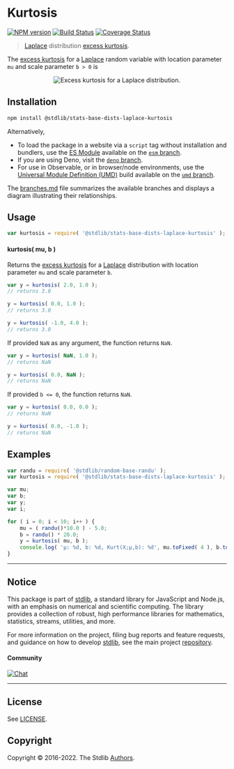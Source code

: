 <!--

@license Apache-2.0

Copyright (c) 2018 The Stdlib Authors.

Licensed under the Apache License, Version 2.0 (the "License");
you may not use this file except in compliance with the License.
You may obtain a copy of the License at

   http://www.apache.org/licenses/LICENSE-2.0

Unless required by applicable law or agreed to in writing, software
distributed under the License is distributed on an "AS IS" BASIS,
WITHOUT WARRANTIES OR CONDITIONS OF ANY KIND, either express or implied.
See the License for the specific language governing permissions and
limitations under the License.

-->

# Kurtosis

[![NPM version][npm-image]][npm-url] [![Build Status][test-image]][test-url] [![Coverage Status][coverage-image]][coverage-url] <!-- [![dependencies][dependencies-image]][dependencies-url] -->

> [Laplace][laplace-distribution] distribution [excess kurtosis][kurtosis].

<!-- Section to include introductory text. Make sure to keep an empty line after the intro `section` element and another before the `/section` close. -->

<section class="intro">

The [excess kurtosis][kurtosis] for a [Laplace][laplace-distribution] random variable with location parameter `mu` and scale parameter `b > 0` is

<!-- <equation class="equation" label="eq:laplace_kurtosis" align="center" raw="\operatorname{Kurt}\left( X \right) = 3" alt="Excess kurtosis for a Laplace distribution."> -->

<div class="equation" align="center" data-raw-text="\operatorname{Kurt}\left( X \right) = 3" data-equation="eq:laplace_kurtosis">
    <img src="https://cdn.jsdelivr.net/gh/stdlib-js/stdlib@51534079fef45e990850102147e8945fb023d1d0/lib/node_modules/@stdlib/stats/base/dists/laplace/kurtosis/docs/img/equation_laplace_kurtosis.svg" alt="Excess kurtosis for a Laplace distribution.">
    <br>
</div>

<!-- </equation> -->

</section>

<!-- /.intro -->

<!-- Package usage documentation. -->

<section class="installation">

## Installation

```bash
npm install @stdlib/stats-base-dists-laplace-kurtosis
```

Alternatively,

-   To load the package in a website via a `script` tag without installation and bundlers, use the [ES Module][es-module] available on the [`esm` branch][esm-url].
-   If you are using Deno, visit the [`deno` branch][deno-url].
-   For use in Observable, or in browser/node environments, use the [Universal Module Definition (UMD)][umd] build available on the [`umd` branch][umd-url].

The [branches.md][branches-url] file summarizes the available branches and displays a diagram illustrating their relationships.

</section>

<section class="usage">

## Usage

```javascript
var kurtosis = require( '@stdlib/stats-base-dists-laplace-kurtosis' );
```

#### kurtosis( mu, b )

Returns the [excess kurtosis][kurtosis] for a [Laplace][laplace-distribution] distribution with location parameter `mu` and scale parameter `b`.

```javascript
var y = kurtosis( 2.0, 1.0 );
// returns 3.0

y = kurtosis( 0.0, 1.0 );
// returns 3.0

y = kurtosis( -1.0, 4.0 );
// returns 3.0
```

If provided `NaN` as any argument, the function returns `NaN`.

```javascript
var y = kurtosis( NaN, 1.0 );
// returns NaN

y = kurtosis( 0.0, NaN );
// returns NaN
```

If provided `b <= 0`, the function returns `NaN`.

```javascript
var y = kurtosis( 0.0, 0.0 );
// returns NaN

y = kurtosis( 0.0, -1.0 );
// returns NaN
```

</section>

<!-- /.usage -->

<!-- Package usage notes. Make sure to keep an empty line after the `section` element and another before the `/section` close. -->

<section class="notes">

</section>

<!-- /.notes -->

<!-- Package usage examples. -->

<section class="examples">

## Examples

<!-- eslint no-undef: "error" -->

```javascript
var randu = require( '@stdlib/random-base-randu' );
var kurtosis = require( '@stdlib/stats-base-dists-laplace-kurtosis' );

var mu;
var b;
var y;
var i;

for ( i = 0; i < 10; i++ ) {
    mu = ( randu()*10.0 ) - 5.0;
    b = randu() * 20.0;
    y = kurtosis( mu, b );
    console.log( 'µ: %d, b: %d, Kurt(X;µ,b): %d', mu.toFixed( 4 ), b.toFixed( 4 ), y.toFixed( 4 ) );
}
```

</section>

<!-- /.examples -->

<!-- Section to include cited references. If references are included, add a horizontal rule *before* the section. Make sure to keep an empty line after the `section` element and another before the `/section` close. -->

<section class="references">

</section>

<!-- /.references -->

<!-- Section for related `stdlib` packages. Do not manually edit this section, as it is automatically populated. -->

<section class="related">

</section>

<!-- /.related -->

<!-- Section for all links. Make sure to keep an empty line after the `section` element and another before the `/section` close. -->


<section class="main-repo" >

* * *

## Notice

This package is part of [stdlib][stdlib], a standard library for JavaScript and Node.js, with an emphasis on numerical and scientific computing. The library provides a collection of robust, high performance libraries for mathematics, statistics, streams, utilities, and more.

For more information on the project, filing bug reports and feature requests, and guidance on how to develop [stdlib][stdlib], see the main project [repository][stdlib].

#### Community

[![Chat][chat-image]][chat-url]

---

## License

See [LICENSE][stdlib-license].


## Copyright

Copyright &copy; 2016-2022. The Stdlib [Authors][stdlib-authors].

</section>

<!-- /.stdlib -->

<!-- Section for all links. Make sure to keep an empty line after the `section` element and another before the `/section` close. -->

<section class="links">

[npm-image]: http://img.shields.io/npm/v/@stdlib/stats-base-dists-laplace-kurtosis.svg
[npm-url]: https://npmjs.org/package/@stdlib/stats-base-dists-laplace-kurtosis

[test-image]: https://github.com/stdlib-js/stats-base-dists-laplace-kurtosis/actions/workflows/test.yml/badge.svg?branch=main
[test-url]: https://github.com/stdlib-js/stats-base-dists-laplace-kurtosis/actions/workflows/test.yml?query=branch:main

[coverage-image]: https://img.shields.io/codecov/c/github/stdlib-js/stats-base-dists-laplace-kurtosis/main.svg
[coverage-url]: https://codecov.io/github/stdlib-js/stats-base-dists-laplace-kurtosis?branch=main

<!--

[dependencies-image]: https://img.shields.io/david/stdlib-js/stats-base-dists-laplace-kurtosis.svg
[dependencies-url]: https://david-dm.org/stdlib-js/stats-base-dists-laplace-kurtosis/main

-->

[chat-image]: https://img.shields.io/gitter/room/stdlib-js/stdlib.svg
[chat-url]: https://gitter.im/stdlib-js/stdlib/

[stdlib]: https://github.com/stdlib-js/stdlib

[stdlib-authors]: https://github.com/stdlib-js/stdlib/graphs/contributors

[umd]: https://github.com/umdjs/umd
[es-module]: https://developer.mozilla.org/en-US/docs/Web/JavaScript/Guide/Modules

[deno-url]: https://github.com/stdlib-js/stats-base-dists-laplace-kurtosis/tree/deno
[umd-url]: https://github.com/stdlib-js/stats-base-dists-laplace-kurtosis/tree/umd
[esm-url]: https://github.com/stdlib-js/stats-base-dists-laplace-kurtosis/tree/esm
[branches-url]: https://github.com/stdlib-js/stats-base-dists-laplace-kurtosis/blob/main/branches.md

[stdlib-license]: https://raw.githubusercontent.com/stdlib-js/stats-base-dists-laplace-kurtosis/main/LICENSE

[laplace-distribution]: https://en.wikipedia.org/wiki/Laplace_distribution

[kurtosis]: https://en.wikipedia.org/wiki/Kurtosis

</section>

<!-- /.links -->
